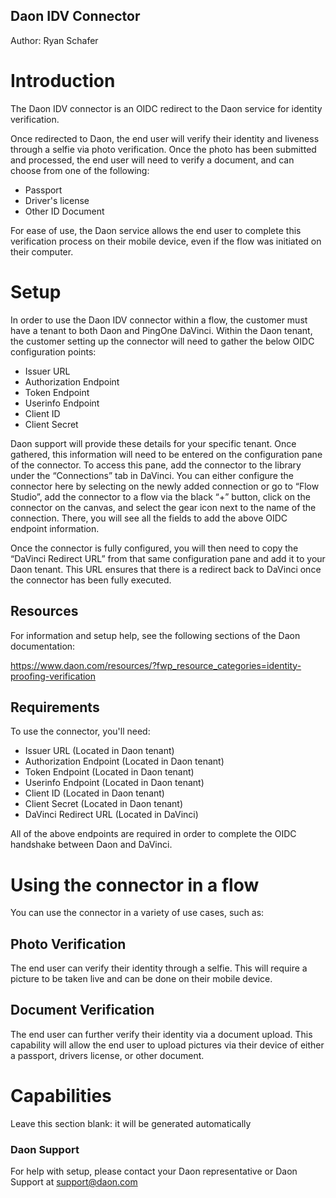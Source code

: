 ## Daon IDV Connector
 
Author: Ryan Schafer
 
 
# Introduction
 
The Daon IDV connector is an OIDC redirect to the Daon service for identity verification.
 
Once redirected to Daon, the end user will verify their identity and liveness through a selfie via photo verification. Once the photo has been submitted and processed, the end user will need to verify a document, and can choose from one of the following: 
 
 * Passport
 * Driver's license
 * Other ID Document
 
For ease of use, the Daon service allows the end user to complete this verification process on their mobile device, even if the flow was initiated on their computer.
 
# Setup
In order to use the Daon IDV connector within a flow, the customer must have a tenant to both Daon and PingOne DaVinci. Within the Daon tenant, the customer setting up the connector will need to gather the below OIDC configuration points:
 
 * Issuer URL
 * Authorization Endpoint
 * Token Endpoint
 * Userinfo Endpoint
 * Client ID
 * Client Secret

Daon support will provide these details for your specific tenant. Once gathered, this information will need to be entered on the configuration pane of the connector. To access this pane, add the connector to the library under the “Connections” tab in DaVinci. You can either configure the connector here by selecting on the newly added connection or go to “Flow Studio”, add the connector to a flow via the black “+” button, click on the connector on the canvas, and select the gear icon next to the name of the connection. There, you will see all the fields to add the above OIDC endpoint information.
 
Once the connector is fully configured, you will then need to copy the “DaVinci Redirect URL” from that same configuration pane and add it to your Daon tenant. This URL ensures that there is a redirect back to DaVinci once the connector has been fully executed.
 
 
## Resources
 
For information and setup help, see the following sections of the Daon documentation:

 https://www.daon.com/resources/?fwp_resource_categories=identity-proofing-verification
 
## Requirements
 
To use the connector, you'll need:
 
 * Issuer URL (Located in Daon tenant)
 * Authorization Endpoint (Located in Daon tenant)
 * Token Endpoint (Located in Daon tenant)
 * Userinfo Endpoint (Located in Daon tenant)
 * Client ID (Located in Daon tenant)
 * Client Secret (Located in Daon tenant)
 * DaVinci Redirect URL (Located in DaVinci)
 
All of the above endpoints are required in order to complete the OIDC handshake between Daon and DaVinci.

 
# Using the connector in a flow
 
You can use the connector in a variety of use cases, such as:
 
 
## Photo Verification
 
The end user can verify their identity through a selfie. This will require a picture to be taken live and can be done on their mobile device.
 
 
## Document Verification
 
The end user can further verify their identity via a document upload. This capability will allow the end user to upload pictures via their device of either a passport, drivers license, or other document.

 
# Capabilities
 
Leave this section blank: it will be generated automatically
 
 
### Daon Support

For help with setup, please contact your Daon representative or Daon Support at support@daon.com

